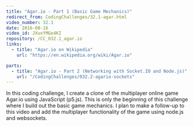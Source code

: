 ```yaml
---
title: "Agar.io - Part 1 (Basic Game Mechanics)"
redirect_from: CodingChallenges/32.1-agar.html
video_number: 32.1
date: 2016-08-16
video_id: JXuxYMGe4KI
repository: /CC_032.1_agar.io
links:
  - title: "Agar.io on Wikipedia"
    url: "https://en.wikipedia.org/wiki/Agar.io"

parts:
  - title: "Agar.io - Part 2 (Networking with Socket.IO and Node.js)"
    url: "/CodingChallenges/032.2-agario-sockets"
---
```


In this coding challenge, I create a clone of the multiplayer online game Agar.io using JavaScript (p5.js). This is only the beginning of this challenge where I build out the basic game mechanics. I plan to make a follow-up to this video and add the multiplayer functionality of the game using node.js and websockets.
